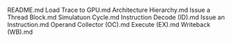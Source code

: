 README.md
Load Trace to GPU.md
Architecture Hierarchy.md
Issue a Thread Block.md
Simulatuon Cycle.md
Instruction Decode (ID).md
Issue an Instruction.md
Operand Collector (OC).md
Execute (EX).md
Writeback (WB).md